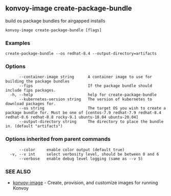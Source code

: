 ## konvoy-image create-package-bundle

build os package bundles for airgapped installs

```
konvoy-image create-package-bundle [flags]
```

### Examples

```
create-package-bundle --os redhat-8.4 --output-directory=artifacts
```

### Options

```
      --container-image string      A container image to use for building the package bundles
      --fips                        If the package bundle should include fips packages.
  -h, --help                        help for create-package-bundle
      --kubernetes-version string   The version of kubernetes to download packages for.
      --os string                   The target OS you wish to create a package bundle for. Must be one of [centos-7.9 redhat-7.9 redhat-8.4 redhat-8.6 redhat-8.8 rocky-9.1 ubuntu-18.04 ubuntu-20.04]
      --output-directory string     The directory to place the bundle in. (default "artifacts")
```

### Options inherited from parent commands

```
      --color     enable color output (default true)
  -v, --v int     select verbosity level, should be between 0 and 6
      --verbose   enable debug level logging (same as --v 5)
```

### SEE ALSO

* [konvoy-image](konvoy-image.md)	 - Create, provision, and customize images for running Konvoy

